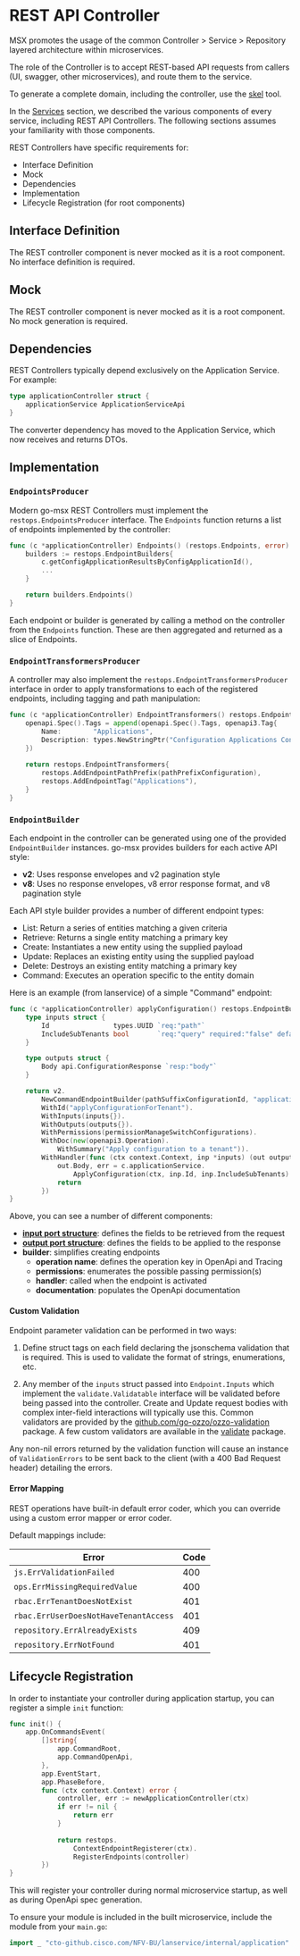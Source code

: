 # REST API Controller

MSX promotes the usage of the common Controller > Service > Repository layered architecture within microservices.

The role of the Controller is to accept REST-based API requests from callers (UI, swagger, other microservices),
and route them to the service.

To generate a complete domain, including the controller, use the [skel](../../../skel/docs/usage.md) tool.

In the [Services](../../../types/docs/services.md) section, we described the various components of every
service, including REST API Controllers. The following sections assumes your familiarity with
those components.

REST Controllers have specific requirements for:

- Interface Definition
- Mock
- Dependencies
- Implementation
- Lifecycle Registration (for root components)

## Interface Definition

The REST controller component is never mocked as it is a root component.
No interface definition is required.

## Mock

The REST controller component is never mocked as it is a root component.
No mock generation is required.

## Dependencies

REST Controllers typically depend exclusively on the Application Service. For example:

```go
type applicationController struct {
    applicationService ApplicationServiceApi
}
```

The converter dependency has moved to the Application Service, which now receives and returns
DTOs.

## Implementation

### `EndpointsProducer`

Modern go-msx REST Controllers must implement the `restops.EndpointsProducer` interface.
The `Endpoints` function returns a list of endpoints implemented by the controller:

```go
func (c *applicationController) Endpoints() (restops.Endpoints, error) {
    builders := restops.EndpointBuilders{
        c.getConfigApplicationResultsByConfigApplicationId(),
        ...
    }

    return builders.Endpoints()
}
```

Each endpoint or builder is generated by calling a method on the controller from
the `Endpoints` function. These are then aggregated and returned as a slice of Endpoints.

### `EndpointTransformersProducer`

A controller may also implement the `restops.EndpointTransformersProducer` interface
in order to apply transformations to each of the registered endpoints, including tagging
and path manipulation:

```go
func (c *applicationController) EndpointTransformers() restops.EndpointTransformers {
    openapi.Spec().Tags = append(openapi.Spec().Tags, openapi3.Tag{
        Name:        "Applications",
        Description: types.NewStringPtr("Configuration Applications Controller"),
    })
    
    return restops.EndpointTransformers{
        restops.AddEndpointPathPrefix(pathPrefixConfiguration),
        restops.AddEndpointTag("Applications"),
    }
}
```

### `EndpointBuilder`

Each endpoint in the controller can be generated using one of the provided `EndpointBuilder`
instances. go-msx provides builders for each active API style:

- **v2**: Uses response envelopes and v2 pagination style
- **v8**: Uses no response envelopes, v8 error response format, and v8 pagination style

Each API style builder provides a number of different endpoint types:

- List: Return a series of entities matching a given criteria
- Retrieve: Returns a single entity matching a primary key
- Create: Instantiates a new entity using the supplied payload
- Update: Replaces an existing entity using the supplied payload
- Delete: Destroys an existing entity matching a primary key
- Command: Executes an operation specific to the entity domain

Here is an example (from lanservice) of a simple "Command" endpoint:

```go
func (c *applicationController) applyConfiguration() restops.EndpointBuilder {
    type inputs struct {
        Id                types.UUID `req:"path"`
        IncludeSubTenants bool       `req:"query" required:"false" default:"false" description:"Include Sub Tenants"`
    }

    type outputs struct {
        Body api.ConfigurationResponse `resp:"body"`
    }

    return v2.
        NewCommandEndpointBuilder(pathSuffixConfigurationId, "applications").
        WithId("applyConfigurationForTenant").
        WithInputs(inputs{}).
        WithOutputs(outputs{}).
        WithPermissions(permissionManageSwitchConfigurations).
        WithDoc(new(openapi3.Operation).
            WithSummary("Apply configuration to a tenant")).
        WithHandler(func (ctx context.Context, inp *inputs) (out outputs, err error) {
            out.Body, err = c.applicationService.
                ApplyConfiguration(ctx, inp.Id, inp.IncludeSubTenants)
            return
        })
}
```

Above, you can see a number of different components:

- **[input port structure](input-ports.md)**: defines the fields to be retrieved from the request
- **[output port structure](output-ports.md)**: defines the fields to be applied to the response
- **builder**: simplifies creating endpoints
    - **operation name**: defines the operation key in OpenApi and Tracing
    - **permissions**: enumerates the possible passing permission(s)
    - **handler**: called when the endpoint is activated
    - **documentation**: populates the OpenApi documentation

#### Custom Validation

Endpoint parameter validation can be performed in two ways:

1. Define struct tags on each field declaring the jsonschema validation that is required. This
   is used to validate the format of strings, enumerations, etc.

2. Any member of the `inputs` struct passed into `Endpoint.Inputs` which implement the `validate.Validatable` interface
   will be validated before being passed into the controller. Create and Update request bodies with complex inter-field
   interactions will typically use this. Common validators are provided by
   the [github.com/go-ozzo/ozzo-validation](https://github.com/go-ozzo/ozzo-validation) package.
   A few custom validators are available in the [validate](../validate/README.md) package.

Any non-nil errors returned by the validation function will cause an instance of `ValidationErrors`
to be sent back to the client (with a 400 Bad Request header) detailing the errors.

#### Error Mapping

REST operations have built-in default error coder, which you can override using a custom error
mapper or error coder.

Default mappings include:

| Error                               | Code |
|-------------------------------------|------|
| `js.ErrValidationFailed`              | 400  |
| `ops.ErrMissingRequiredValue`         | 400  |
| `rbac.ErrTenantDoesNotExist`          | 401  |
| `rbac.ErrUserDoesNotHaveTenantAccess` | 401  |
| `repository.ErrAlreadyExists`         | 409  |
| `repository.ErrNotFound`              | 401  |


## Lifecycle Registration

In order to instantiate your controller during application startup, you can register a simple
`init` function:

```go
func init() {
    app.OnCommandsEvent(
        []string{
            app.CommandRoot,
            app.CommandOpenApi,
        },
        app.EventStart,
        app.PhaseBefore,
        func (ctx context.Context) error {
            controller, err := newApplicationController(ctx)
            if err != nil {
                return err
            }
            
            return restops.
                ContextEndpointRegisterer(ctx).
                RegisterEndpoints(controller)
        })	
}
```

This will register your controller during normal microservice startup, as well as
during OpenApi spec generation.

To ensure your module is included in the built microservice, include the module from your `main.go`:

```go
import _ "cto-github.cisco.com/NFV-BU/lanservice/internal/application"
```
